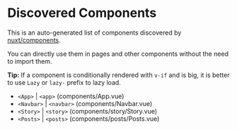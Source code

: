 # Discovered Components

This is an auto-generated list of components discovered by [nuxt/components](https://github.com/nuxt/components).

You can directly use them in pages and other components without the need to import them.

**Tip:** If a component is conditionally rendered with `v-if` and is big, it is better to use `Lazy` or `lazy-` prefix to lazy load.

- `<App>` | `<app>` (components/App.vue)
- `<Navbar>` | `<navbar>` (components/Navbar.vue)
- `<Story>` | `<story>` (components/story/Story.vue)
- `<Posts>` | `<posts>` (components/posts/Posts.vue)
